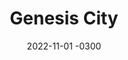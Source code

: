 ---
layout: default
title: Genesis City
date: 2022-11-01 -0300
tags: UX UI Frontend
image: /img/work/genesis-city.jpg
link: https://genesis.city/#0,0,3z
---